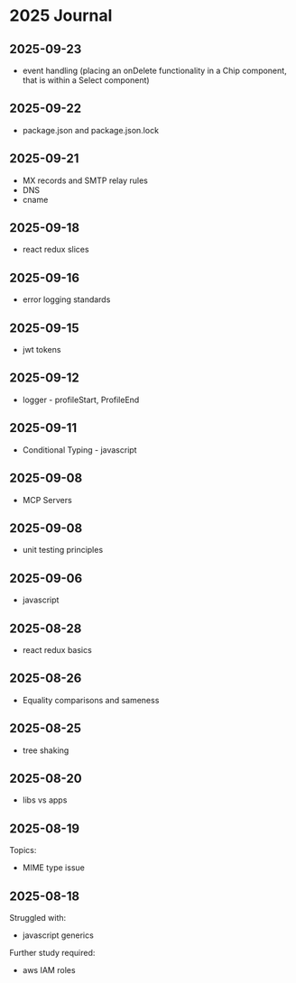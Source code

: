 # 2025 Journal

## 2025-09-23
- event handling (placing an onDelete functionality in a Chip component, that is within a Select component)

## 2025-09-22
- package.json and package.json.lock

## 2025-09-21
- MX records and SMTP relay rules
- DNS
- cname

## 2025-09-18
- react redux slices

## 2025-09-16
- error logging standards

## 2025-09-15
- jwt tokens

## 2025-09-12
- logger - profileStart, ProfileEnd

## 2025-09-11
- Conditional Typing - javascript

## 2025-09-08
- MCP Servers

## 2025-09-08
- unit testing principles

## 2025-09-06
- javascript 

## 2025-08-28
- react redux basics

## 2025-08-26
- Equality comparisons and sameness

## 2025-08-25
- tree shaking

## 2025-08-20
- libs vs apps

## 2025-08-19
Topics:
- MIME type issue
  
## 2025-08-18
Struggled with:
- javascript generics

Further study required:
- aws IAM roles


